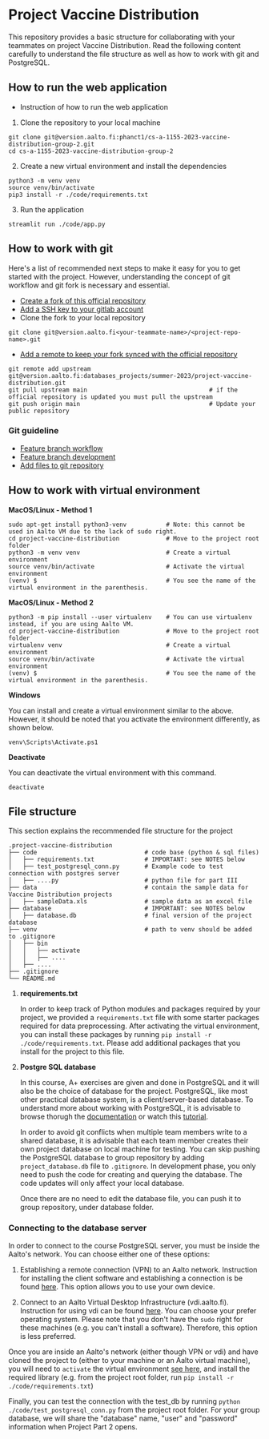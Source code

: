 # Project Vaccine Distribution
This repository provides a basic structure for collaborating with your teammates on project Vaccine Distribution. Read the following content carefully to understand the file structure as well as how to work with git and PostgreSQL. 

## How to run the web application

- Instruction of how to run the web application

1. Clone the repository to your local machine

```
git clone git@version.aalto.fi:phanct1/cs-a-1155-2023-vaccine-distribution-group-2.git
cd cs-a-1155-2023-vaccine-distribution-group-2
```

2. Create a new virtual environment and install the dependencies

```
python3 -m venv venv
source venv/bin/activate
pip3 install -r ./code/requirements.txt
```

3. Run the application

```
streamlit run ./code/app.py
```

## How to work with git

Here's a list of recommended next steps to make it easy for you to get started with the project. However, understanding the concept of git workflow and git fork is necessary and essential. 

-   [Create a fork of this official repository](https://docs.gitlab.com/ee/user/project/repository/forking_workflow.html#creating-a-fork)
-   [Add a SSH key to your gitlab account](https://docs.gitlab.com/ee/user/ssh.html#add-an-ssh-key-to-your-gitlab-account)
-   Clone the fork to your local repository
```
git clone git@version.aalto.fi<your-teammate-name>/<project-repo-name>.git
```
-   [Add a remote to keep your fork synced with the official repository](https://docs.gitlab.com/ee/user/project/repository/forking_workflow.html#repository-mirroring)
```
git remote add upstream git@version.aalto.fi:databases_projects/summer-2023/project-vaccine-distribution.git
git pull upstream main                                  # if the official repository is updated you must pull the upstream
git push origin main                                    # Update your public repository
```

### Git guideline
-   [Feature branch workflow](https://docs.gitlab.com/ee/gitlab-basics/feature_branch_workflow.html)
-   [Feature branch development](https://docs.gitlab.com/ee/topics/git/feature_branch_development.html)
-   [Add files to git repository](https://docs.gitlab.com/ee/gitlab-basics/add-file.html#add-a-file-using-the-command-line)


## How to work with virtual environment
**MacOS/Linux - Method 1**
```
sudo apt-get install python3-venv           # Note: this cannot be used in Aalto VM due to the lack of sudo right. 
cd project-vaccine-distribution             # Move to the project root folder
python3 -m venv venv                        # Create a virtual environment 
source venv/bin/activate                    # Activate the virtual environment
(venv) $                                    # You see the name of the virtual environment in the parenthesis.
```

**MacOS/Linux - Method 2**
```
python3 -m pip install --user virtualenv    # You can use virtualenv instead, if you are using Aalto VM.
cd project-vaccine-distribution             # Move to the project root folder
virtualenv venv                             # Create a virtual environment 
source venv/bin/activate                    # Activate the virtual environment
(venv) $                                    # You see the name of the virtual environment in the parenthesis.

```
**Windows**

You can install and create a virtual environment similar to the above. However, it should be noted that you activate the environment differently, as shown below. 
```
venv\Scripts\Activate.ps1
```
**Deactivate**  

You can deactivate the virtual environment with this command.
```
deactivate
```

## File structure
This section explains the recommended file structure for the project

    .project-vaccine-distribution
    ├── code                              # code base (python & sql files)
    │   ├── requirements.txt              # IMPORTANT: see NOTES below
    │   ├── test_postgresql_conn.py       # Example code to test connection with postgres server
    │   ├── ....py                        # python file for part III
    ├── data                              # contain the sample data for Vaccine Distribution projects
    │   ├── sampleData.xls                # sample data as an excel file
    ├── database                          # IMPORTANT: see NOTES below
    │   ├── database.db                   # final version of the project database
    ├── venv                              # path to venv should be added to .gitignore
    │   ├── bin
    │   │   ├── activate
    │   │   ├── ....
    │   ├── ....
    ├── .gitignore
    └── README.md

1. **requirements.txt**

    In order to keep track of Python modules and packages required by your project, we provided a ```requirements.txt``` file with some starter packages required for data preprocessing. After activating the virtual environment, you can install these packages by running ```pip install -r ./code/requirements.txt```. Please add additional packages that you install for the project to this file. 

2. **Postgre SQL database**

    In this course, A+ exercises are given and done in PostgreSQL and it will also be the choice of database for the project. PostgreSQL, like most other practical database system, is a client/server-based database. To understand more about working with PostgreSQL, it is advisable to browse thorugh the [documentation](https://www.postgresql.org/docs/) or watch this [tutorial](https://www.youtube.com/watch?v=qw--VYLpxG4). 
    
    In order to avoid git conflicts when multiple team members write to a shared database, it is advisable that each team member creates their own project database on local machine for testing. You can skip pushing the PostgreSQL database to group repository by adding ```project_database.db``` file to ```.gitignore```. In development phase, you only need to push the code for creating and querying the database. The code updates will only affect your local database.

    Once there are no need to edit the database file, you can push it to group repository, under database folder. 
    
### Connecting to the database server

In order to connect to the course PostgreSQL server, you must be inside the Aalto's network. You can choose either one of these options:

1. Establishing a remote connection (VPN) to an Aalto network. Instruction for installing the client software and establishing a connection is be found [here](https://www.aalto.fi/en/services/establishing-a-remote-connection-vpn-to-an-aalto-network?check_logged_in=1#6-remote-connection-to-students--and-employees--own-devices). This option allows you to use your own device. 

2. Connect to an Aalto Virtual Desktop Infrastructure (vdi.aalto.fi). Instruction for using vdi can be found [here](https://www.aalto.fi/en/services/vdiaaltofi-how-to-use-aalto-virtual-desktop-infrastructure). You can choose your prefer operating system. Please note that you don't have the ```sudo``` right for these machines (e.g. you can't install a software). Therefore, this option is less preferred. 

Once you are inside an Aalto's network (either though VPN or vdi) and have cloned the project to (either to your machine or an Aalto virtual machine), you will need to ```activate``` the virtual environment [see here](#how-to-work-with-virtual-environment), and install the required library (e.g. from the project root folder, run ```pip install -r ./code/requirements.txt```)

Finally, you can test the connection with the test_db by running ```python ./code/test_postgresql_conn.py``` from the project root folder. For your group database, we will share the "database" name, "user" and "password" information when Project Part 2 opens. 

